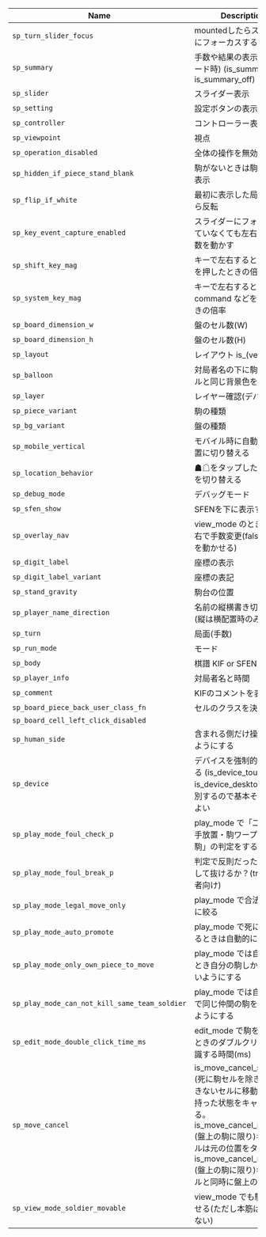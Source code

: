 | Name                                          | Description                                                                                                                                                                                                                                        | Default                         |                        |
|-----------------------------------------------|----------------------------------------------------------------------------------------------------------------------------------------------------------------------------------------------------------------------------------------------------|---------------------------------|------------------------|
| `sp_turn_slider_focus`                        | mountedしたらスライダーにフォーカスする？                                                                                                                                                                                                          | "is_turn_slider_focus_on"       |                        |
| `sp_summary`                                  | 手数や結果の表示(再生モード時) (is_summary_on is_summary_off)                                                                                                                                                                                      | "is_summary_off"                |                        |
| `sp_slider`                                   | スライダー表示                                                                                                                                                                                                                                     | "is_slider_off"                 |                        |
| `sp_setting`                                  | 設定ボタンの表示                                                                                                                                                                                                                                   | "is_setting_off"                |                        |
| `sp_controller`                               | コントローラー表示                                                                                                                                                                                                                                 | "is_controller_off"             |                        |
| `sp_viewpoint`                                | 視点                                                                                                                                                                                                                                               | "black"                         |                        |
| `sp_operation_disabled`                              | 全体の操作を無効化                                                                                                                                                                                                                                 | false                           |                        |
| `sp_hidden_if_piece_stand_blank`              | 駒がないときは駒台側を非表示                                                                                                                                                                                                                       | false                           |                        |
| `sp_flip_if_white`                            | 最初に表示した局面が△なら反転                                                                                                                                                                                                                     | false                           |                        |
| `sp_key_event_capture_enabled`                | スライダーにフォーカスしていなくても左右キーで手数を動かす                                                                                                                                                                                         | false                           |                        |
| `sp_shift_key_mag`                            | キーで左右するとき shift を押したときの倍率                                                                                                                                                                                                        | 10                              |                        |
| `sp_system_key_mag`                           | キーで左右するとき command などを押したときの倍率                                                                                                                                                                                                  | 50                              |                        |
| `sp_board_dimension_w`                        | 盤のセル数(W)                                                                                                                                                                                                                                      | 9                               |                        |
| `sp_board_dimension_h`                        | 盤のセル数(H)                                                                                                                                                                                                                                      | 9                               |                        |
| `sp_layout`                                   | レイアウト is_(vertical\                                                                                                                                                                                                                           | horizontal)                     | "is_layout_horizontal" |
| `sp_balloon`                                  | 対局者名の下に駒数スタイルと同じ背景色を置く                                                                                                                                                                                                       | "is_balloon_on"                 |                        |
| `sp_layer`                                    | レイヤー確認(デバッグ用)                                                                                                                                                                                                                           | "is_layer_off"                  |                        |
| `sp_piece_variant`                               | 駒の種類                                                                                                                                                                                                                                           | "is_piece_variant_a"               |                        |
| `sp_bg_variant`                               | 盤の種類                                                                                                                                                                                                                                           | "is_bg_variant_none"            |                        |
| `sp_mobile_vertical`                          | モバイル時に自動的に縦配置に切り替える                                                                                                                                                                                                             | "is_mobile_vertical_on"         |                        |
| `sp_location_behavior`                        | ☗☖をタップしたとき視点を切り替える                                                                                                                                                                                                                 | "is_location_flip_on"           |                        |
| `sp_debug_mode`                               | デバッグモード                                                                                                                                                                                                                                     | "is_debug_mode_off"             |                        |
| `sp_sfen_show`                                | SFENを下に表示する                                                                                                                                                                                                                                 | "is_sfen_show_off"              |                        |
| `sp_overlay_nav`                              | view_mode のとき盤の左右で手数変更(falseなら駒を動かせる)                                                                                                                                                                                          | "is_overlay_nav_off"            |                        |
| `sp_digit_label`                              | 座標の表示                                                                                                                                                                                                                                         | "is_digit_label_off"            |                        |
| `sp_digit_label_variant`                      | 座標の表記                                                                                                                                                                                                                                         | "is_digit_label_variant_kanji"  |                        |
| `sp_stand_gravity`                            | 駒台の位置                                                                                                                                                                                                                                         | "is_stand_gravity_bottom"       |                        |
| `sp_player_name_direction`                          | 名前の縦横書き切り替え(縦は横配置時のみ有効)                                                                                                                                                                                                       | "is_player_name_dir_horizontal" |                        |
| `sp_turn`                                     | 局面(手数)                                                                                                                                                                                                                                         | -1                              |                        |
| `sp_run_mode`                                 | モード                                                                                                                                                                                                                                             | "view_mode"                     |                        |
| `sp_body`                                     | 棋譜 KIF or SFEN                                                                                                                                                                                                                                   | null                            |                        |
| `sp_player_info`                              | 対局者名と時間                                                                                                                                                                                                                                     | null                            |                        |
| `sp_comment`                                  | KIFのコメントを表示する                                                                                                                                                                                                                            | "is_comment_on"                 |                        |
| `sp_board_piece_back_user_class_fn`           | セルのクラスを決める処理                                                                                                                                                                                                                           | null                            |                        |
| `sp_board_cell_left_click_disabled`           |                                                                                                                                                                                                                                                    |                                 |                        |
| `sp_human_side`                               | 含まれる側だけ操作できるようにする                                                                                                                                                                                                                 | "both"                          |                        |
| `sp_device`                                   | デバイスを強制的に指定する (is_device_touch is_device_desktop) 自動判別するので基本そのままでよい                                                                                                                                                  | null                            |                        |
| `sp_play_mode_foul_check_p`                   | play_mode で「二歩・王手放置・駒ワープ・死に駒」の判定をするか？                                                                                                                                                                                   | true                            |                        |
| `sp_play_mode_foul_break_p`                   | 判定で反則だったら emit して抜けるか？(true: 初心者向け)                                                                                                                                                                                           | false                           |                        |
| `sp_play_mode_legal_move_only`                | play_mode で合法手のみに絞る                                                                                                                                                                                                                       | true                            |                        |
| `sp_play_mode_auto_promote`                   | play_mode で死に駒になるときは自動的に成る                                                                                                                                                                                                         | true                            |                        |
| `sp_play_mode_only_own_piece_to_move`         | play_mode では自分手番とき自分の駒しか動かせないようにする                                                                                                                                                                                         | true                            |                        |
| `sp_play_mode_can_not_kill_same_team_soldier` | play_mode では自分の駒で同じ仲間の駒を取れないようにする                                                                                                                                                                                           | true                            |                        |
| `sp_edit_mode_double_click_time_ms`           | edit_mode で駒を反転するときのダブルクリックと認識する時間(ms)                                                                                                                                                                                     | 350                             |                        |
| `sp_move_cancel`                              | is_move_cancel_standard: (死に駒セルを除き)移動できないセルに移動したとき持った状態をキャンセルする。is_move_cancel_reality: (盤上の駒に限り)キャンセルは元の位置をタップ。is_move_cancel_rehold: (盤上の駒に限り)キャンセルと同時に盤上の駒を持つ | "is_move_cancel_standard"       |                        |
| `sp_view_mode_soldier_movable`                | view_mode でも駒を動かせる(ただし本筋は破壊しない)                                                                                                                                                                                                 | true                            |                        |
